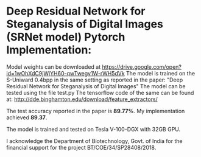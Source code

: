 # Deep Residual Network for Steganalysis of Digital Images (SRNet model) Pytorch Implementation:

Model weights can be downloaded at https://drive.google.com/open?id=1wOhXdC9jWjYH60-qwTwegv1W-rWH5dVk
The model is trained on the S-Uniward 0.4bpp in the same setting as reported in the paper:
"Deep Residual Network for Steganalysis of Digital Images"
The model can be tested using the file test.py
The tensorflow code of the same can be found at: http://dde.binghamton.edu/download/feature_extractors/

The test accuracy reported in the paper is **89.77%**. My implementation achieved **89.37**.

The model is trained and tested on Tesla V-100-DGX with 32GB GPU.

I acknowledge the Department of Biotechnology, Govt. of India for the financial support for the project BT/COE/34/SP28408/2018.

